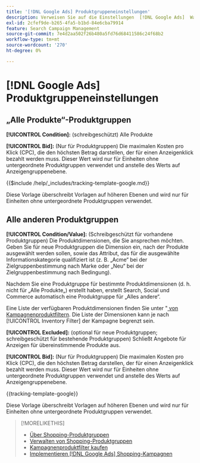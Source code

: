 ```yaml
---
title: '[!DNL Google Ads] Produktgruppeneinstellungen'
description: Verweisen Sie auf die Einstellungen  [!DNL Google Ads]  Warenkorb-Produktgruppen.
exl-id: 2cfef9de-b265-4fa5-b1bd-84e6cba79914
feature: Search Campaign Management
source-git-commit: 7e4d2aa502f26b480a5fd76d68411586c24f68b2
workflow-type: tm+mt
source-wordcount: '270'
ht-degree: 0%

---
```


# [!DNL Google Ads] Produktgruppeneinstellungen

## „Alle Produkte“-Produktgruppen

**[!UICONTROL Condition]:** (schreibgeschützt) Alle Produkte

**[!UICONTROL Bid]:** (Nur für Produktgruppen) Die maximalen Kosten pro Klick (CPC), die den höchsten Betrag darstellen, der für einen Anzeigenklick bezahlt werden muss. Dieser Wert wird nur für Einheiten ohne untergeordnete Produktgruppen verwendet und anstelle des Werts auf Anzeigengruppenebene.

<!-- **[!UICONTROL Tracking Template]:** -->

{{$include /help/_includes/tracking-template-google.md}}

Diese Vorlage überschreibt Vorlagen auf höheren Ebenen und wird nur für Einheiten ohne untergeordnete Produktgruppen verwendet.

## Alle anderen Produktgruppen

**[!UICONTROL Condition/Value]:** (Schreibgeschützt für vorhandene Produktgruppen) Die Produktdimensionen, die Sie ansprechen möchten. Geben Sie für neue Produktgruppen die Dimension ein, nach der Produkte ausgewählt werden sollen, sowie das Attribut, das für die ausgewählte Informationskategorie qualifiziert ist (z. B. „Acme“ bei der Zielgruppenbestimmung nach Marke oder „Neu“ bei der Zielgruppenbestimmung nach Bedingung).

Nachdem Sie eine Produktgruppe für bestimmte Produktdimensionen (d. h. nicht für „Alle Produkte„) erstellt haben, erstellt Search, Social und Commerce automatisch eine Produktgruppe für „Alles andere“.

Eine Liste der verfügbaren Produktdimensionen finden Sie unter &quot;[ von Kampagnenproduktfiltern](/help/search-social-commerce/campaign-management/campaigns/shopping-campaign-product-filters.md). Die Liste der Dimensionen kann je nach [!UICONTROL Inventory Filter] der Kampagne begrenzt sein.

**[!UICONTROL Excluded]:** (optional für neue Produktgruppen; schreibgeschützt für bestehende Produktgruppen) Schließt Angebote für Anzeigen für übereinstimmende Produkte aus.

**[!UICONTROL Bid]:** (Nur für Produktgruppen) Die maximalen Kosten pro Klick (CPC), die den höchsten Betrag darstellen, der für einen Anzeigenklick bezahlt werden muss. Dieser Wert wird nur für Einheiten ohne untergeordnete Produktgruppen verwendet und anstelle des Werts auf Anzeigengruppenebene.

<!-- **[!UICONTROL Tracking Template]:** -->

<!-- ExL can't handle the same include twice in the same file, so using a snippet for the second occurrence.

{{$include /help/_includes/tracking-template-google.md}}
-->

{{tracking-template-google}}

Diese Vorlage überschreibt Vorlagen auf höheren Ebenen und wird nur für Einheiten ohne untergeordnete Produktgruppen verwendet.

>[!MORELIKETHIS]
>
>* [Über Shopping-Produktgruppen](product-group-about.md)
>* [Verwalten von Shopping-Produktgruppen](product-group-manage.md)
>* [Kampagnenproduktfilter kaufen](/help/search-social-commerce/campaign-management/campaigns/shopping-campaign-product-filters.md)
>* [Implementieren [!DNL Google Ads] Shopping-Kampagnen](/help/search-social-commerce/campaign-management/special-workflows/google-shopping-campaigns.md)
